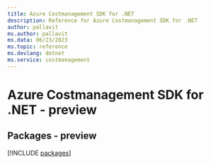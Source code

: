 ```yaml
---
title: Azure Costmanagement SDK for .NET
description: Reference for Azure Costmanagement SDK for .NET
author: pallavit
ms.author: pallavit
ms.data: 06/23/2023
ms.topic: reference
ms.devlang: dotnet
ms.service: costmanagement
---
```

# Azure Costmanagement SDK for .NET - preview
## Packages - preview
[!INCLUDE [packages](costmanagement-index.md)]